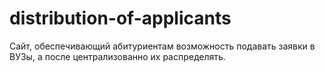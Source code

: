 # distribution-of-applicants
Сайт, обеспечивающий абитуриентам возможность подавать заявки в ВУЗы, а после централизованно их распределять.
